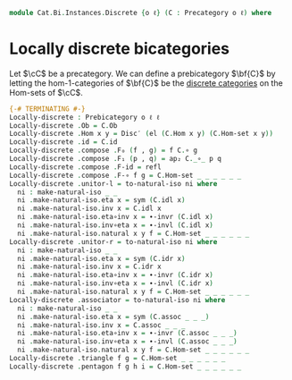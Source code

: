 <!--
```agda
open import Cat.Instances.Discrete
open import Cat.Instances.Functor
open import Cat.Morphism
open import Cat.Bi.Base
open import Cat.Prelude

import Cat.Reasoning
```
-->

```agda
module Cat.Bi.Instances.Discrete {o ℓ} (C : Precategory o ℓ) where
```

<!--
```agda
private module C = Cat.Reasoning C
open Prebicategory
open Functor
```
-->

# Locally discrete bicategories

Let $\cC$ be a precategory. We can define a prebicategory $\bf{C}$ by
letting the hom-1-categories of $\bf{C}$ be the [discrete categories] on
the Hom-sets of $\cC$.

[discrete categories]: Cat.Instances.Discrete.html

```agda
{-# TERMINATING #-}
Locally-discrete : Prebicategory o ℓ ℓ
Locally-discrete .Ob = C.Ob
Locally-discrete .Hom x y = Disc′ (el (C.Hom x y) (C.Hom-set x y))
Locally-discrete .id = C.id
Locally-discrete .compose .F₀ (f , g) = f C.∘ g
Locally-discrete .compose .F₁ (p , q) = ap₂ C._∘_ p q
Locally-discrete .compose .F-id = refl
Locally-discrete .compose .F-∘ f g = C.Hom-set _ _ _ _ _ _
Locally-discrete .unitor-l = to-natural-iso ni where
  ni : make-natural-iso _ _
  ni .make-natural-iso.eta x = sym (C.idl x)
  ni .make-natural-iso.inv x = C.idl x
  ni .make-natural-iso.eta∘inv x = ∙-invr (C.idl x)
  ni .make-natural-iso.inv∘eta x = ∙-invl (C.idl x)
  ni .make-natural-iso.natural x y f = C.Hom-set _ _ _ _ _ _
Locally-discrete .unitor-r = to-natural-iso ni where
  ni : make-natural-iso _ _
  ni .make-natural-iso.eta x = sym (C.idr x)
  ni .make-natural-iso.inv x = C.idr x
  ni .make-natural-iso.eta∘inv x = ∙-invr (C.idr x)
  ni .make-natural-iso.inv∘eta x = ∙-invl (C.idr x)
  ni .make-natural-iso.natural x y f = C.Hom-set _ _ _ _ _ _
Locally-discrete .associator = to-natural-iso ni where
  ni : make-natural-iso _ _
  ni .make-natural-iso.eta x = sym (C.assoc _ _ _)
  ni .make-natural-iso.inv x = C.assoc _ _ _
  ni .make-natural-iso.eta∘inv x = ∙-invr (C.assoc _ _ _)
  ni .make-natural-iso.inv∘eta x = ∙-invl (C.assoc _ _ _)
  ni .make-natural-iso.natural x y f = C.Hom-set _ _ _ _ _ _
Locally-discrete .triangle f g = C.Hom-set _ _ _ _ _ _
Locally-discrete .pentagon f g h i = C.Hom-set _ _ _ _ _ _
```
